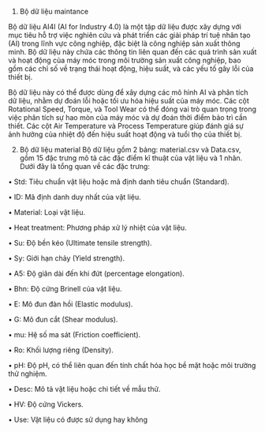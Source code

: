 1.	Bộ dữ liệu maintance

Bộ dữ liệu AI4I (AI for Industry 4.0) là một tập dữ liệu được xây dựng với mục tiêu hỗ trợ việc nghiên cứu và phát triển các giải pháp trí tuệ nhân tạo (AI) trong lĩnh vực công nghiệp, đặc biệt là công nghiệp sản xuất thông minh. Bộ dữ liệu này chứa các thông tin liên quan đến các quá trình sản xuất và hoạt động của máy móc trong môi trường sản xuất công nghiệp, bao gồm các chỉ số về trạng thái hoạt động, hiệu suất, và các yếu tố gây lỗi của thiết bị.

Bộ dữ liệu này có thể được dùng để xây dựng các mô hình AI và phân tích dữ liệu, nhằm dự đoán lỗi hoặc tối ưu hóa hiệu suất của máy móc. Các cột Rotational Speed, Torque, và Tool Wear có thể đóng vai trò quan trọng trong việc phân tích sự hao mòn của máy móc và dự đoán thời điểm bảo trì cần thiết. Các cột Air Temperature và Process Temperature giúp đánh giá sự ảnh hưởng của nhiệt độ đến hiệu suất hoạt động và tuổi thọ của thiết bị.

2.	Bộ dữ liệu material
Bộ dữ liệu gồm 2 bảng: material.csv và Data.csv, gồm 15 đặc trưng mô tả các đặc điểm kĩ thuật của vật liệu và 1 nhãn. 
    Dưới đây là tổng quan về các đặc trưng:
    
   •	Std: Tiêu chuẩn vật liệu hoặc mã định danh tiêu chuẩn (Standard).
   
   •	ID: Mã định danh duy nhất của vật liệu.
   
   •	Material: Loại vật liệu.
   
   •	Heat treatment: Phương pháp xử lý nhiệt của vật liệu.
   
   •	Su: Độ bền kéo (Ultimate tensile strength).
   
   •	Sy: Giới hạn chảy (Yield strength).
   
   •	A5: Độ giãn dài đến khi đứt (percentage elongation).
   
   •	Bhn: Độ cứng Brinell của vật liệu.
   
   •	E: Mô đun đàn hồi (Elastic modulus).
   
   •	G: Mô đun cắt (Shear modulus).
   
   •	mu: Hệ số ma sát (Friction coefficient).
   
   •	Ro: Khối lượng riêng (Density).
   
   •	pH: Độ pH, có thể liên quan đến tính chất hóa học bề mặt hoặc môi trường thử nghiệm.
   
   •	Desc: Mô tả vật liệu hoặc chi tiết về mẫu thử.
   
   •	HV: Độ cứng Vickers.
   
   •	Use: Vật liệu có được sử dụng hay không




